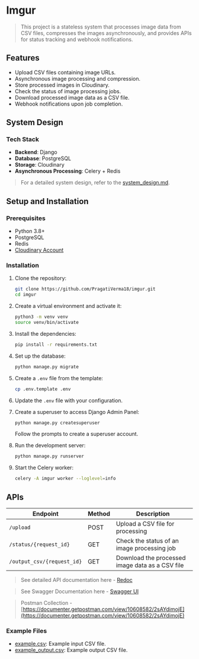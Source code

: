# Imgur

> This project is a stateless system that processes image data from CSV files, compresses the images asynchronously, and provides APIs for status tracking and webhook notifications.

## Features

- Upload CSV files containing image URLs.
- Asynchronous image processing and compression.
- Store processed images in Cloudinary.
- Check the status of image processing jobs.
- Download processed image data as a CSV file.
- Webhook notifications upon job completion.

## System Design

### Tech Stack

- **Backend**: Django
- **Database**: PostgreSQL
- **Storage**: Cloudinary
- **Asynchronous Processing**: Celery + Redis

> For a detailed system design, refer to the [system_design.md](./system-design.md).

## Setup and Installation

### Prerequisites

- Python 3.8+
- PostgreSQL
- Redis
- [Cloudinary Account](https://cloudinary.com/documentation/python_quickstart)

### Installation

1. Clone the repository:

   ```bash
   git clone https://github.com/PragatiVerma18/imgur.git
   cd imgur
   ```

2. Create a virtual environment and activate it:

   ```bash
   python3 -m venv venv
   source venv/bin/activate
   ```

3. Install the dependencies:

   ```bash
   pip install -r requirements.txt
   ```

4. Set up the database:

   ```bash
   python manage.py migrate
   ```

5. Create a `.env` file from the template:

   ```bash
   cp .env.template .env
   ```

6. Update the `.env` file with your configuration.

7. Create a superuser to access Django Admin Panel:

   ```bash
   python manage.py createsuperuser
   ```

   Follow the prompts to create a superuser account.

8. Run the development server:

   ```bash
   python manage.py runserver
   ```

9. Start the Celery worker:

   ```bash
   celery -A imgur worker --loglevel=info
   ```

## APIs

| Endpoint                   | Method | Description                                     |
| -------------------------- | ------ | ----------------------------------------------- |
| `/upload`                  | POST   | Upload a CSV file for processing                |
| `/status/{request_id}`     | GET    | Check the status of an image processing job     |
| `/output_csv/{request_id}` | GET    | Download the processed image data as a CSV file |

> See detailed API documentation here - [Redoc](imgur-dg41.onrender.com/)

> See Swagger Documentation here - [Swagger UI](https://imgur-dg41.onrender.com/swagger/)

> Postman Collection - [https://documenter.getpostman.com/view/10608582/2sAYdimojE](https://documenter.getpostman.com/view/10608582/2sAYdimojE)

### Example Files

- [example.csv](./example.csv): Example input CSV file.
- [example_output.csv](./example_output.csv): Example output CSV file.
